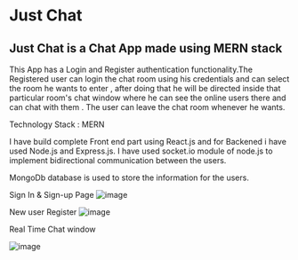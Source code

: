 # Just Chat

## Just Chat is a Chat App made using MERN stack 

This App has a Login and Register authentication functionality.The Registered user can login the chat room using his credentials and can select the room he wants to enter , after doing that he will be directed inside that particular room's chat window where he can see the online users there and can chat with them . The user can leave the chat room whenever he wants.

Technology Stack : MERN

I have build complete Front end part using React.js and for Backened i have used Node.js and Express.js. I have used socket.io module of node.js to implement bidirectional communication between the users.

MongoDb database is used to store the information for the users.

Sign In & Sign-up Page
![image](https://user-images.githubusercontent.com/51504166/120094779-0de34d00-c140-11eb-9728-322a83cc95ce.png)

New user Register
![image](https://user-images.githubusercontent.com/51504166/120094812-2eaba280-c140-11eb-9f50-0eed125e046c.png)

Real Time Chat window























![image](https://user-images.githubusercontent.com/51504166/120094966-e771e180-c140-11eb-9303-379f52b7be5d.png)





